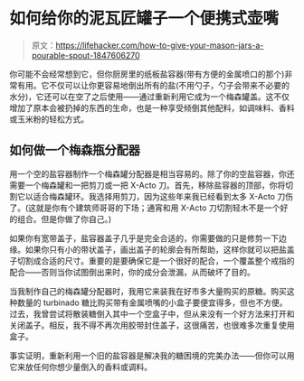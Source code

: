 # 如何给你的泥瓦匠罐子一个便携式壶嘴

> 原文：<https://lifehacker.com/how-to-give-your-mason-jars-a-pourable-spout-1847606270>

你可能不会经常想到它，但你厨房里的纸板盐容器(带有方便的金属喷口的那个)非常有用。它不仅可以让你更容易地倒出所有的盐(不用勺子，勺子会带来不必要的水分)，它还可以在空了之后使用——通过重新利用它成为一个梅森罐盖。这不仅增加了原本会被扔掉的东西的生命，也是一种享受倾倒其他配料，如调味料、香料或玉米粉的轻松方式。



## 如何做一个梅森瓶分配器

用一个空的盐容器制作一个梅森罐分配器是相当容易的。除了你的空盐容器，你还需要一个梅森罐和一把剪刀或一把 X-Acto 刀。首先，移除盐容器的顶部，你将切割它以适合梅森罐环。我选择用剪刀，因为这些年来我已经看到太多 X-Acto 刀伤了。(这就是你有个建筑师哥哥的下场；通宵和用 X-Acto 刀切割轻木不是一个好的组合。但是你做了你自己。)

如果你有宽带盖子，盐容器盖子几乎是完全合适的，你需要做的只是修剪一下边缘。如果你只有小的带状盖子，画出盖子的轮廓会有所帮助，这样你就可以把盐盖子切割成合适的尺寸。重要的是要确保它是一个很好的配合，一个覆盖整个戒指的配合——否则当你试图倒出来时，你的成分会泄漏，从而破坏了目的。

当我制作自己的梅森罐分配器时，我用它来装我在好市多大量购买的原糖。购买这种数量的 turbinado 糖比购买带有金属喷嘴的小盒子要便宜得多，但也不方便。过去，我曾尝试将散装糖倒入其中一个空盒子中，但从来没有一个好方法来打开和关闭盖子。相反，我不得不再次用胶带封住盖子，这很痛苦，也很难多次重复使用盒子。

事实证明，重新利用一个旧的盐容器是解决我的糖困境的完美办法——但你可以用它来放任何你想少量倒入的香料或调料。
